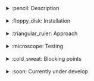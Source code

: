 <details>

[![-----------------------------------------------------](https://raw.githubusercontent.com/andreasbm/readme/master/assets/lines/rainbow.png)](#description)
<a href="#description"></a>

<summary><span> :pencil: Description</span></summary>
This coding challenge consists of developing a simple Rest API using Django and Django Rest Framework. The exercise consists of writing a simple Django application, that has the following features in a Rest API:

- <strong>Models and relations</strong>. Create a model called Mentor, another one called Project, and another one called Mentorship. The models should have the following relationships(\*) and fields:

<div align="center">

![](assets/models.png)

</div>

A Project can have multiple Mentors through the Mentorship Model. Also, a Mentor can have multiple Projects related to.

- <strong>Endpoints (urls.py)</strong>. Every model should have an endpoint that is accessible to make requests (create, update, delete mentors or projects).
- <strong>Views (views.py)</strong>. Every model should have an API Rest Viewset that allows all methods but Delete.
- <strong>Serializer (serializers.py)</strong>. Every model should have a Serializer that will return all the fields from the model and in the case of the ProjectSerializer, it should also return the array of Mentors related.
- <strong>(Optional) Admin (admin.py)</strong>. Extend the file so you can access these models and perform certain actions.
- <strong>(Optional +) Mentors Export</strong>. Add a third-party integration that enables Mentors Export in .csv from the Django Admin worked in the previous step.

</details>

<br>

<details>

[![-----------------------------------------------------](https://raw.githubusercontent.com/andreasbm/readme/master/assets/lines/rainbow.png)](#installation)
<a href="#installation"></a>

<summary> :floppy_disk: Installation</summary>

- ## :whale: Install Docker & Docker Compose

  https://docs.docker.com/get-docker/  
  https://docs.docker.com/compose/install/

- ## :closed_lock_with_key: Environment Variables

  To run this project, you will need to add the following environment variables regarding DB mapping to your .env file:

  `POSTGRES_NAME`

  `POSTGRES_USER`

  `POSTGRES_PASSWORD`

  <br/>And the following ones to setup an admin user for Django:

  `DJANGO_SUPERUSER_USERNAME`

  `DJANGO_SUPERUSER_EMAIL`

  `DJANGO_SUPERUSER_PASSWORD`

  `DJANGO_SECRET_KEY`

  <br/> A Boolean value for debugging session:

  `DEBUG`

  <br/>django app name and size number to perform DB model seeding:

  `DJANGO_APP`

  `SEED_SIZE`

- ## :wrench: Build and run container

  The first setup should use the <i>setup</i> script, which will build the Postgres server, make the first Db migrations for Django and create an Admin Superuser. During this setup a DB-model-seed option is enabled and can be used by setting a SEED_SIZE variable before executing the script. (ex: <i>SEED_SIZE=10 sh setup.sh</i>)

  ```bash
  sh setup.sh
  ```

  Following accesses to the Django server may just use the <i>start</i> script.

  ```bash
  sh start.sh
  ```

  Or enabling the Debugging session by setting a boolean variable:

  ```bash
  DEBUG=1 sh start.sh
  ```

  (Optional) For a Django-app seed :arrow_right: <i>DJANGO_APP=<strong>django_app_name</strong> SEED_SIZE=<strong>desired_seed_size</strong> docker-compose -f docker-compose-actions.yaml run db-seed:</i>

  ```bash
  DJANGO_APP=mentors SEED_SIZE=10 &&
  docker-compose -f docker-compose-actions.yaml build db-seed &&
  docker-compose -f docker-compose-actions.yaml run db-seed
  ```

  (Optional) For a Django db migration:

  ```bash
  docker-compose -f docker-compose-actions.yaml build db-migrations &&
  docker-compose -f docker-compose-actions.yaml run db-migrations
  ```

  (Optional) If a Django superuser is required for the first setup:

  ```bash
  docker-compose -f docker-compose-actions.yaml build superuser &&
  docker-compose -f docker-compose-actions.yaml run superuser
  ```

  </details>

<br>

<details>

[![-----------------------------------------------------](https://raw.githubusercontent.com/andreasbm/readme/master/assets/lines/rainbow.png)](#aproach)
<a href="#aproach"></a>

  <summary> :triangular_ruler: Approach</summary>

- Marke it work locally :arrow_right: Dockerize it
- Document readme at each commit made
- External app architecture. Abstract docker commands into bash scripts
- Clear folder structure
</details>

<br>

<details>

[![-----------------------------------------------------](https://raw.githubusercontent.com/andreasbm/readme/master/assets/lines/rainbow.png)](#testing)
<a href="#testing"></a>

  <summary> :microscope: Testing</summary>

</details>

<br>

<details>

[![-----------------------------------------------------](https://raw.githubusercontent.com/andreasbm/readme/master/assets/lines/rainbow.png)](#bp)
<a href="#bp"></a>

  <summary> :cold_sweat: Blocking points</summary>

- Django superuser automation. Switched from Dockerfile to docker-compose for dependency order purposes
- Docker permissions management issues when using Docker & docker-compose. Copied folders from host drag host permissions. A chown command is required when unloading the code base into the container
- Many to Many reversed relationship. Related_name attribute on manytomany field
- Django import*export populate reverse many to many field. Solution is around library's relationship widgets / dehydrate*'atribute name'

</details>

<br>

<details>

[![-----------------------------------------------------](https://raw.githubusercontent.com/andreasbm/readme/master/assets/lines/rainbow.png)](#cud)
<a href="#cud"></a>

  <summary> :soon: Currently under develop</summary>

- Mock a Prod / Dev setup with different docker-compose services point to differente data bases.
- Create a more representative seed to be fed to db models eg JSON

</details>
